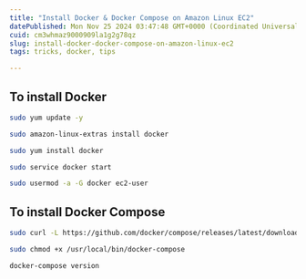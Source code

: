 ```yaml
---
title: "Install Docker & Docker Compose on Amazon Linux EC2"
datePublished: Mon Nov 25 2024 03:47:48 GMT+0000 (Coordinated Universal Time)
cuid: cm3whmaz9000909la1g2g78qz
slug: install-docker-docker-compose-on-amazon-linux-ec2
tags: tricks, docker, tips

---
```


## To install Docker

```bash
sudo yum update -y 

sudo amazon-linux-extras install docker 

sudo yum install docker 

sudo service docker start 

sudo usermod -a -G docker ec2-user 
```

## To install Docker Compose

```bash
sudo curl -L https://github.com/docker/compose/releases/latest/download/docker-compose-$(uname -s)-$(uname -m) -o /usr/local/bin/docker-compose

sudo chmod +x /usr/local/bin/docker-compose

docker-compose version
```
